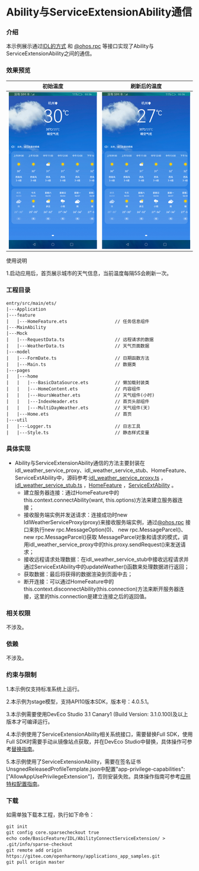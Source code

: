 # Ability与ServiceExtensionAbility通信

### 介绍

本示例展示通过[IDL的方式](https://gitee.com/openharmony/docs/blob/master/zh-cn/application-dev/IDL/idl-guidelines.md#ts%E5%BC%80%E5%8F%91%E6%AD%A5%E9%AA%A4) 和 [@ohos.rpc](https://gitee.com/openharmony/docs/blob/master/zh-cn/application-dev/reference/apis/js-apis-rpc.md) 等接口实现了Ability与ServiceExtensionAbility之间的通信。

### 效果预览

|初始温度|刷新后的温度|
|--------------------------------|--------------------------------|
|![](screenshots/device/before.png)|![](screenshots/device/after.png)

使用说明

1.启动应用后，首页展示城市的天气信息，当前温度每隔5S会刷新一次。

### 工程目录
```
entry/src/main/ets/
|---Application
|---feature
|   |---HomeFeature.ets                  // 任务信息组件
|---MainAbility
|---Mock
|   |---RequestData.ts                   // 远程请求的数据
|   |---WeatherData.ts                   // 天气页面数据
|---model
|   |---FormDate.ts                      // 日期函数方法
|   |---Main.ts                          // 数据类
|---pages
|   |---home
|   |   |---BasicDataSource.ets          // 懒加载封装类
|   |   |---HomeContent.ets              // 内容组件
|   |   |---HoursWeather.ets             // 天气组件(小时)
|   |   |---IndexHeader.ets              // 首页头部组件
|   |   |---MultiDayWeather.ets          // 天气组件(天)
|   |---Home.ets                         // 首页
|---util
|   |---Logger.ts                        // 日志工具
|   |---Style.ts                         // 静态样式变量
```
### 具体实现

* Ability与ServiceExtensionAbility通信的方法主要封装在idl_weather_service_proxy、idl_weather_service_stub、HomeFeature、ServiceExtAbility中，源码参考:[idl_weather_service_proxy.ts](https://gitee.com/openharmony/applications_app_samples/blob/master/code/BasicFeature/IDL/AbilityConnectServiceExtension/entry/src/main/ets/MainAbility/data/IIdlWeatherServiceTS/idl_weather_service_proxy.ts) ，[idl_weather_service_stub.ts](https://gitee.com/openharmony/applications_app_samples/blob/master/code/BasicFeature/IDL/AbilityConnectServiceExtension/entry/src/main/ets/MainAbility/data/IIdlWeatherServiceTS/idl_weather_service_stub.ts) ，[HomeFeature](https://gitee.com/openharmony/applications_app_samples/blob/master/code/BasicFeature/IDL/AbilityConnectServiceExtension/entry/src/main/ets/feature/HomeFeature.ts) ，[ServiceExtAbility](https://gitee.com/openharmony/applications_app_samples/blob/master/code/BasicFeature/IDL/AbilityConnectServiceExtension/entry/src/main/ets/serviceExtensionAbility/ServiceExtAbility.ts) 。
    * 建立服务器连接：通过HomeFeature中的this.context.connectAbility(want, this.options)方法来建立服务器连接；
    * 接收服务端实例并发送请求：连接成功时new IdlWeatherServiceProxy(proxy)来接收服务端实例，通过[@ohos.rpc](https://gitee.com/openharmony/docs/blob/master/zh-cn/application-dev/reference/apis/js-apis-rpc.md) 接口来执行new rpc.MessageOption(0)、 new rpc.MessageParcel()、 new rpc.MessageParcel()获取 MessageParcel对象和请求的模式，调用idl_weather_service_proxy中的this.proxy.sendRequest()来发送请求；
    * 接收远程请求处理数据：在idl_weather_service_stub中接收远程请求并通过ServiceExtAbility中的updateWeather()函数来处理数据进行返回；
    * 获取数据：最后将获得的数据渲染到页面中去；
    * 断开连接：可以通过HomeFeature中的this.context.disconnectAbility(this.connection)方法来断开服务器连接，这里的this.connection是建立连接之后的返回值。
  
### 相关权限

不涉及。

### 依赖

不涉及。

###  约束与限制

1.本示例仅支持标准系统上运行。

2.本示例为stage模型，支持API10版本SDK，版本号：4.0.5.1。

3.本示例需要使用DevEco Studio 3.1 Canary1 (Build Version: 3.1.0.100)及以上版本才可编译运行。

4.本示例使用了ServiceExtensionAbility相关系统接口，需要替换Full SDK，使用Full SDK时需要手动从镜像站点获取，并在DevEco Studio中替换，具体操作可参考[替换指南](https://gitee.com/openharmony/docs/blob/master/zh-cn/application-dev/quick-start/full-sdk-switch-guide.md)。

5.本示例使用了ServiceExtensionAbility，需要在签名证书UnsgnedReleasedProfileTemplate.json中配置"app-privilege-capabilities": ["AllowAppUsePrivilegeExtension"]，否则安装失败。具体操作指南可参考[应用特权配置指南](https://gitee.com/openharmony/docs/blob/eb73c9e9dcdd421131f33bb8ed6ddc030881d06f/zh-cn/device-dev/subsystems/subsys-app-privilege-config-guide.md)。

### 下载

如需单独下载本工程，执行如下命令：
```
git init
git config core.sparsecheckout true
echo code/BasicFeature/IDL/AbilityConnectServiceExtension/ > .git/info/sparse-checkout
git remote add origin https://gitee.com/openharmony/applications_app_samples.git
git pull origin master

```
